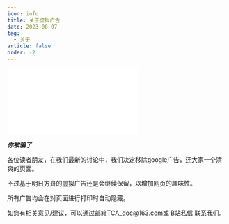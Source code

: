 ```yaml
---
icon: info
title: 关于虚拟广告
date: 2023-08-07
tag:
  - 关于
article: false
order: -2
---
```


<iframe src="//player.bilibili.com/player.html?aid=80433022&bvid=BV1GJ411x7h7&cid=137649199&page=1" scrolling="no" border="0" frameborder="no" framespacing="0" allowfullscreen="true"> </iframe>

***你被骗了***

各位读者朋友，在我们最新的讨论中，我们决定移除google广告，还大家一个清爽的页面。

不过基于明日方舟的虚拟广告还是会继续保留，以增加网页的趣味性。

所有广告均会在对页面进行打印时自动隐藏。

如您有相关意见/建议，可以通过[邮箱TCA_doc@163.com](mailto:TCA_doc@163.com)或 [B站私信](https://space.bilibili.com/1317574696/) 联系我们。<eod />